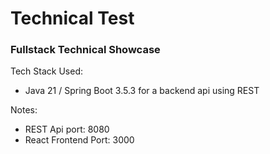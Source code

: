 # Technical Test

### Fullstack Technical Showcase

Tech Stack Used:

* Java 21 / Spring Boot 3.5.3 for a backend api using REST

Notes:

* REST Api port: 8080
* React Frontend Port: 3000